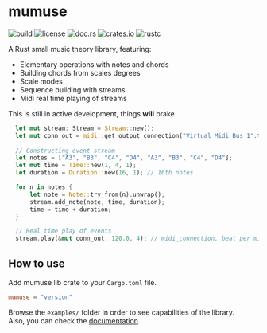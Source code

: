 # **mumuse**

![build](https://github.com/alelouis/mumuse/actions/workflows/rust.yml/badge.svg)
![license](https://img.shields.io/github/last-commit/alelouis/mumuse)
[![doc.rs](https://img.shields.io/badge/doc.rs-mumuse-red)](https://docs.rs/mumuse/latest/mumuse/)
[![crates.io](https://img.shields.io/badge/crates.io-mumuse-red)](https://crates.io/crates/mumuse)
![rustc](https://img.shields.io/badge/rustc-%3E%201.58.0-important)

 A Rust small music theory library, featuring:
  - Elementary operations with notes and chords
  - Building chords from scales degrees 
  - Scale modes
  - Sequence building with streams
  - Midi real time playing of streams

This is still in active development, things **will** brake.


```rust
  let mut stream: Stream = Stream::new();
  let mut conn_out = midi::get_output_connection("Virtual Midi Bus 1".to_string());
  
  // Constructing event stream
  let notes = ["A3", "B3", "C4", "D4", "A3", "B3", "C4", "D4"];
  let mut time = Time::new(1, 4, 1);
  let duration = Duration::new(16, 1); // 16th notes

  for n in notes {
      let note = Note::try_from(n).unwrap();
      stream.add_note(note, time, duration);
      time = time + duration;
  }

  // Real time play of events
  stream.play(&mut conn_out, 120.0, 4); // midi_connection, beat per minute, beats per bar
```

## **How to use**
Add mumuse lib crate to your `Cargo.toml` file.
```toml
mumuse = "version"
``` 

Browse the `examples/` folder in order to see capabilities of the library.  
Also, you can check the [documentation](https://docs.rs/mumuse/latest/mumuse/).
